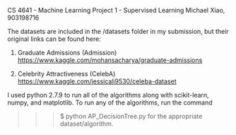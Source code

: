 CS 4641 - Machine Learning
Project 1 - Supervised Learning
Michael Xiao, 903198716

The datasets are included in the /datasets folder in my submission, but their original links can be found here:

1. Graduate Admissions (Admission)
https://www.kaggle.com/mohansacharya/graduate-admissions

2. Celebrity Attractiveness (CelebA)
https://www.kaggle.com/jessicali9530/celeba-dataset

I used python 2.7.9 to run all of the algorithms along with scikit-learn, numpy, and matplotlib.
To run any of the algorithms, run the command
>>> $ python AP_DecisionTree.py
for the appropriate dataset/algorithm.